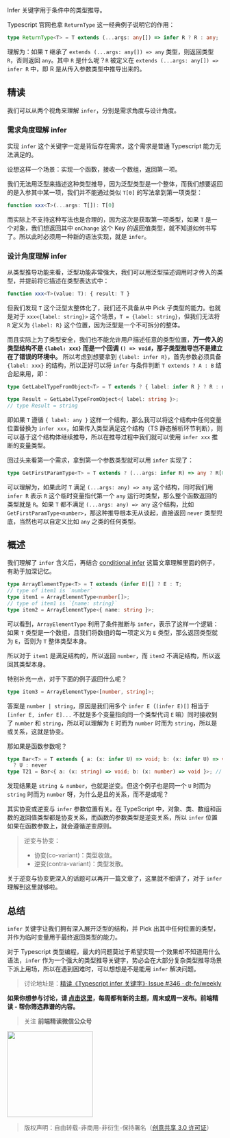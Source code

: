 Infer 关键字用于条件中的类型推导。

Typescript 官网也拿 `ReturnType` 这一经典例子说明它的作用：

```typescript
type ReturnType<T> = T extends (...args: any[]) => infer R ? R : any;
```

理解为：如果 `T` 继承了 `extends (...args: any[]) => any` 类型，则返回类型 `R`，否则返回 `any`。其中 `R` 是什么呢？`R` 被定义在 `extends (...args: any[]) => infer R` 中，即 R 是从传入参数类型中推导出来的。

## 精读

我们可以从两个视角来理解 `infer`，分别是需求角度与设计角度。

### 需求角度理解 infer

实现 `infer` 这个关键字一定是背后存在需求，这个需求是普通 Typescript 能力无法满足的。

设想这样一个场景：实现一个函数，接收一个数组，返回第一项。

我们无法用泛型来描述这种类型推导，因为泛型类型是一个整体，而我们想要返回的是入参其中某一项，我们并不能通过类似 `T[0]` 的写法拿到第一项类型：

```typescript
function xxx<T>(...args: T[]): T[0]
```

而实际上不支持这种写法也是合理的，因为这次是获取第一项类型，如果 `T` 是一个对象，我们想返回其中 `onChange` 这个 Key 的返回值类型，就不知道如何书写了。所以此时必须用一种新的语法实现，就是 `infer`。

### 设计角度理解 infer

从类型推导功能来看，泛型功能非常强大，我们可以用泛型描述调用时才传入的类型，并提前将它描述在类型表达式中：

```typescript
function xxx<T>(value: T): { result: T }
```

但我们发现 `T` 这个泛型太整体化了，我们还不具备从中 Pick 子类型的能力。也就是对于 `xxx<{label: string}>` 这个场景，`T = {label: string}`，但我们无法将 `R` 定义为 `{label: R}` 这个位置，因为泛型是一个不可拆分的整体。

而且实际上为了类型安全，我们也不能允许用户描述任意的类型位置，**万一传入的类型结构不是 `{label: xxx}` 而是一个回调 `() => void`，那子类型推导岂不是建立在了错误的环境中。** 所以考虑到想要拿到 `{label: infer R}`，首先参数必须具备 `{label: xxx}` 的结构，所以正好可以将 `infer` 与条件判断 `T extends ? A : B` 结合起来用，即：

```typescript
type GetLabelTypeFromObject<T> = T extends ? { label: infer R } ? R : never

type Result = GetLabelTypeFromObject<{ label: string }>;
// type Result = string
```

即如果 `T` 遵循 `{ label: any }` 这样一个结构，那么我可以将这个结构中任何变量位置替换为 `infer xxx`，如果传入类型满足这个结构（TS 静态解析环节判断），则可以基于这个结构体继续推导，所以在推导过程中我们就可以使用 `infer xxx` 推断的变量类型。

回过头来看第一个需求，拿到第一个参数类型就可以用 `infer` 实现了：

```typescript
type GetFirstParamType<T> = T extends ? (...args: infer R) => any ? R[0] : never
```

可以理解为，如果此时 `T` 满足 `(...args: any) => any` 这个结构，同时我们用 `infer R` 表示 `R` 这个临时变量指代第一个 `any` 运行时类型，那么整个函数返回的类型就是 `R`。如果 `T` 都不满足 `(...args: any) => any` 这个结构，比如 `GetFirstParamType<number>`，那这种推导根本无从谈起，直接返回 `never` 类型兜底，当然也可以自定义比如 `any` 之类的任何类型。

## 概述

我们理解了 `infer` 含义后，再结合 [conditional infer](https://learntypescript.dev/09/l2-conditional-infer) 这篇文章理解里面的例子，有助于加深记忆。

```typescript
type ArrayElementType<T> = T extends (infer E)[] ? E : T;
// type of item1 is `number`
type item1 = ArrayElementType<number[]>;
// type of item1 is `{name: string}`
type item2 = ArrayElementType<{ name: string }>;
```

可以看到，`ArrayElementType` 利用了条件推断与 `infer`，表示了这样一个逻辑：如果 `T` 类型是一个数组，且我们将数组的每一项定义为 `E` 类型，那么返回类型就为 `E`，否则为 `T` 整体类型本身。

所以对于 `item1` 是满足结构的，所以返回 `number`，而 `item2` 不满足结构，所以返回其类型本身。

特别补充一点，对于下面的例子返回什么呢？

```typescript
type item3 = ArrayElementType<[number, string]>;
```

答案是 `number | string`，原因是我们用多个 `infer E`（`(infer E)[]` 相当于 `[infer E, infer E]...` 不就是多个变量指向同一个类型代词 `E` 嘛）同时接收到了 `number` 和 `string`，所以可以理解为 `E` 时而为 `number` 时而为 `string`，所以是或关系，这就是协变。

那如果是函数参数呢？

```typescript
type Bar<T> = T extends { a: (x: infer U) => void; b: (x: infer U) => void }
  ? U : never
type T21 = Bar<{ a: (x: string) => void; b: (x: number) => void }>; // string & number
```

发现结果是 `string & number`，也就是逆变。但这个例子也是同一个 `U` 时而为 `string` 时而为 `number` 呀，为什么是且的关系，而不是或呢？

其实协变或逆变与 `infer` 参数位置有关。在 TypeScript 中，对象、类、数组和函数的返回值类型都是协变关系，而函数的参数类型是逆变关系，所以 `infer` 位置如果在函数参数上，就会遵循逆变原则。

> 逆变与协变：
>
> - 协变(co-variant)：类型收敛。
> - 逆变(contra-variant)：类型发散。

关于逆变与协变更深入的话题可以再开一篇文章了，这里就不细讲了，对于 `infer` 理解到这里就够啦。

## 总结

`infer` 关键字让我们拥有深入展开泛型的结构，并 Pick 出其中任何位置的类型，并作为临时变量用于最终返回类型的能力。

对于 Typescript 类型编程，最大的问题莫过于希望实现一个效果却不知道用什么语法，`infer` 作为一个强大的类型推导关键字，势必会在大部分复杂类型推导场景下派上用场，所以在遇到困难时，可以想想是不是能用 `infer` 解决问题。

> 讨论地址是：[精读《Typescript infer 关键字》· Issue #346 · dt-fe/weekly](https://github.com/dt-fe/weekly/issues/346)

**如果你想参与讨论，请 [点击这里](https://github.com/dt-fe/weekly)，每周都有新的主题，周末或周一发布。前端精读 - 帮你筛选靠谱的内容。**

> 关注 **前端精读微信公众号**

<img width=200 src="https://img.alicdn.com/tfs/TB165W0MCzqK1RjSZFLXXcn2XXa-258-258.jpg">

> 版权声明：自由转载-非商用-非衍生-保持署名（[创意共享 3.0 许可证](https://creativecommons.org/licenses/by-nc-nd/3.0/deed.zh)）

